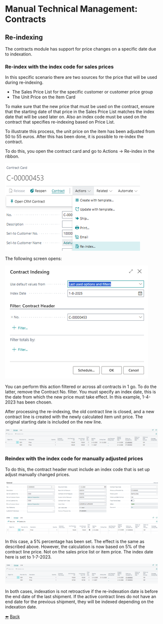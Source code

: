 # Manual Technical Management: Contracts
## Re-indexing
The contracts module has support for price changes on a specific date due to indexation.

### Re-index with the index code for sales prices
In this specific scenario there are two sources for the price that will be used during re-indexing.
- The Sales Price List for the specific customer or customer price group
- The Unit Price on the Item Card

To make sure that the new price that must be used on the contract, ensure that the starting date of that price in the Sales Price List matches the index date that will be used later on. Also an index code must be used on the contract that specifies re-indexing based on Price List.

To illustrate this process, the unit price on the item has been adjusted from 50 to 55 euros.
After this has been done, it is possible to re-index the contract.

To do this, you open the contract card and go to Actions -> Re-index in the ribbon.

![Image](../images/image60.png)

The following screen opens:

![Image](../images/image61.png)

You can perform this action filtered or across all contracts in 1 go. To do the latter, remove the Contract No. filter. You must specify an index date, this is the date from which the new price must take  effect. In this example, 1-4-2023 has been chosen.

After processing the re-indexing, the old contract line is closed, and a new contract line is created with the newly calculated item unit price. The original starting date is included on the new line.

![Image](../images/image62.png)

### Reindex with the index code for manually adjusted prices
To do this, the contract header must include an index code that is set up adjust manually changed prices.

![Image](../images/image63.png)

In this case, a 5% percentage has been set. The effect is the same as described above. However, the calculation is now based on 5% of the contract line price. Not on the sales price list or item price.
The index date here is set to 1-7-2023.

![Image](../images/image64.png)

In both cases, indexation is not retroactive if the re-indexation date is before the end date of the last shipment. If the active contract lines do not have an end date for the previous shipment, they will be indexed depending on the indexation date.

[:arrow_left:](../README.md) [Back](../README.md)